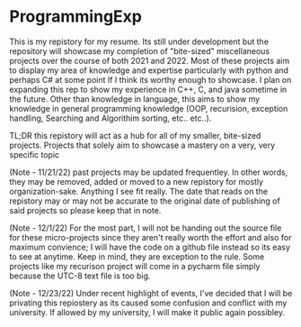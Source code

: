 # ProgrammingExp
This is my repistory for my resume. Its still under development but the repository will showcase my completion of "bite-sized" miscellaneous projects over the course of both 2021 and 2022. Most of these projects aim to display my area of knowledge and expertise particularly with python and perhaps C# at some point If I think its worthy enough to showcase. I plan on expanding this rep to show my experience in  C++, C, and java sometime in the future. Other than knowledge in language, this aims to show my knowledge in general programming knowledge (OOP, recurision, exception handling, Searching and Algorithim sorting, etc.. etc..).

TL;DR this repistory will act as a hub for all of my smaller, bite-sized projects. Projects that solely aim to showcase a mastery on a very, very specific topic

(Note - 11/21/22) past projects may be updated frequentley. In other words, they may be removed, added or moved to a new repistory for mostly organization-sake. Anything I see fit really. The date that reads on the repistory may or may not be accurate to the original date of publishing of said projects so please keep that in note.

(Note - 12/1/22) For the most part, I will not be handing out the source file for these micro-projects since they aren't really worth the effort and also for maximum convience; I will have the code on a github file instead so its easy to see at anytime. Keep in mind, they are exception to the rule. Some projects like my recurison project will come in a pycharm file simply because the UTC-8 text file is too big.

(Note - 12/23/22) Under recent highlight of events, I've decided that I will be privating this repiostery as its caused some confusion and conflict with my university. If allowed by my university, I will make it public again possibley.
